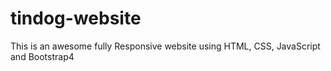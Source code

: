 # tindog-website
This is an awesome fully Responsive website using HTML, CSS, JavaScript and Bootstrap4
